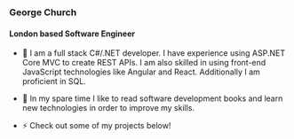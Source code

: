 <!--
**gchurch/gchurch** is a ✨ _special_ ✨ repository because its `README.md` (this file) appears on your GitHub profile.

Here are some ideas to get you started:

- 🔭 I’m currently working on ...
- 🌱 I’m currently learning ...
- 👯 I’m looking to collaborate on ...
- 🤔 I’m looking for help with ...
- 💬 Ask me about ...
- 📫 How to reach me: ...
- 😄 Pronouns: ...
- ⚡ Fun fact: ...
-->

### George Church

#### London based Software Engineer

- 🔭 I am a full stack C#/.NET developer. I have experience using ASP.NET Core MVC to create REST APIs. I am also skilled in using front-end JavaScript technologies like Angular and React. Additionally I am proficient in SQL.

- 🌱 In my spare time I like to read software development books and learn new technologies in order to improve my skills.

- ⚡ Check out some of my projects below!
